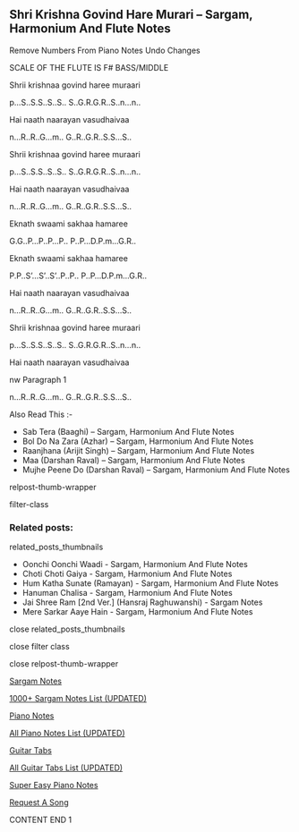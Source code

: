 
## Shri Krishna Govind Hare Murari – Sargam, Harmonium And Flute Notes

Remove Numbers From Piano Notes
Undo Changes

SCALE OF THE FLUTE IS F# BASS/MIDDLE

Shrii krishnaa govind haree muraari

p…S..S.S..S..S.. S..G.R.G.R..S..n…n..

Hai naath naarayan vasudhaivaa

n…R..R..G…m.. G..R..G.R..S.S…S..

Shrii krishnaa govind haree muraari

p…S..S.S..S..S.. S..G.R.G.R..S..n…n..

Hai naath naarayan vasudhaivaa

n…R..R..G…m.. G..R..G.R..S.S…S..

Eknath swaami sakhaa hamaree

G.G..P…P..P…P.. P..P…D.P.m…G.R..

Eknath swaami sakhaa hamaree

P.P..S’…S’..S’..P..P.. P..P…D.P.m…G.R..

Hai naath naarayan vasudhaivaa

n…R..R..G…m.. G..R..G.R..S.S…S..

Shrii krishnaa govind haree muraari

p…S..S.S..S..S.. S..G.R.G.R..S..n…n..

Hai naath naarayan vasudhaivaa

nw Paragraph 1

n…R..R..G…m.. G..R..G.R..S.S…S..

Also Read This :-

* Sab Tera (Baaghi) – Sargam, Harmonium And Flute Notes
* Bol Do Na Zara (Azhar) – Sargam, Harmonium And Flute Notes
* Raanjhana (Arijit Singh) – Sargam, Harmonium And Flute Notes
* Maa (Darshan Raval) – Sargam, Harmonium And Flute Notes
* Mujhe Peene Do (Darshan Raval) – Sargam, Harmonium And Flute Notes

relpost-thumb-wrapper

filter-class

### Related posts:

related_posts_thumbnails

* Oonchi Oonchi Waadi - Sargam, Harmonium And Flute Notes
* Choti Choti Gaiya - Sargam, Harmonium And Flute Notes
* Hum Katha Sunate (Ramayan) - Sargam, Harmonium And Flute Notes
* Hanuman Chalisa - Sargam, Harmonium And Flute Notes
* Jai Shree Ram [2nd Ver.] (Hansraj Raghuwanshi) - Sargam Notes
* Mere Sarkar Aaye Hain - Sargam, Harmonium And Flute Notes

close related_posts_thumbnails

close filter class

close relpost-thumb-wrapper

[Sargam Notes](https://www.notationsworld.com/sargam-notes.html)

[1000+ Sargam Notes List (UPDATED)](https://www.notationsworld.com/all-songs-list-sargam-notes.html)

[Piano Notes](https://www.notationsworld.com/piano-notes.html)

[All Piano Notes List (UPDATED)](https://www.notationsworld.com/all-songs-list-piano-notes.html)

[Guitar Tabs](https://www.notationsworld.com/guitar-tabs.html)

[All Guitar Tabs List (UPDATED)](https://www.notationsworld.com/all-songs-list-guitar-tabs.html)

[Super Easy Piano Notes](https://studywall.in/)

[Request A Song](https://www.notationsworld.com/request-a-song.html)

CONTENT END 1

